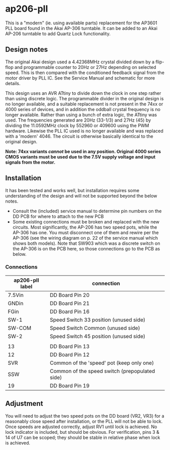 
# ap206-pll

This is a "modern" (ie. using available parts) replacement for the AP3601 PLL board found in the Akai AP-306 turntable. It can be added to an Akai AP-206 turntable to add Quartz Lock functionality.

## Design notes

The original Akai design used a 4.42368MHz crystal divided down by a flip-flop and programmable counter to 20Hz or 27Hz depending on selected speed. This is then compared with the conditioned feedback signal from the motor driver by PLL IC. See the Service Manual and schematic for more details.

This design uses an AVR ATtiny to divide down the clock in one step rather than using discrete logic. The programmable divider in the original design is no longer available, and a suitable replacement is not present in the 74xx or 4000 series of devices, and in addition the oddball crystal frequency is no longer available. Rather than using a bunch of extra logic, the ATtiny was used. The frequencies generated are 20Hz (33-1/3) and 27Hz (45) by dividing the 11.0592MHz clock by 552960 or 409600 using the PWM hardware. Likewise the PLL IC used is no longer available and was replaced with a 'modern' 4046. The circuit is otherwise basically identical to the original design.

**Note: 74xx variants *cannot* be used in any position. Original 4000 series CMOS variants must be used due to the 7.5V supply voltage and input signals from the motor.**

## Installation

It has been tested and works well, but installation requires some understanding of the design and will not be supported beyond the below notes. 

* Consult the (included) service manual to determine pin numbers on the DD PCB for where to attach to the new PCB
* Some existing connections must be broken and replaced with the new circuits. Most significantly, the AP-206 has two speed pots, while the AP-306 has one. You must disconnect one of them and rewire per the AP-306 (see the wiring diagram on p. 22 of the service manual which shows both models). Note that SW903 which was a discrete switch on the AP-306 is on the PCB here, so those connections go to the PCB as below.

### Connections
 
 ap206-pll label | connection 
 --------------- | ---------- 
 7.5Vin          | DD Board Pin 20
 GNDin           | DD Board Pin 21
 FGin            | DD Board Pin 16
 SW-1            | Speed Switch 33 position (unused side)
 SW-COM          | Speed Switch Common (unused side)
 SW-2            | Speed Switch 45 position (unused side)
| | |
 13              | DD Board Pin 13
 12              | DD Board Pin 12
 SVR             | Common of the 'speed' pot (keep only one)
 SSW             | Common of the speed switch (prepopulated side)
 19              | DD Board Pin 19

## Adjustment
You will need to adjust the two speed pots on the DD board (VR2, VR3) for a reasonably close speed after installation, or the PLL will not be able to lock. Once speeds are adjusted correctly, adjust RV1 until lock is achieved. No lock indicator is included, but should be obvious. For verification, pins 3 & 14 of U7 can be scoped; they should be stable in relative phase when lock is achieved.
